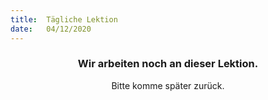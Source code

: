 ```yaml
---
title:  Tägliche Lektion
date:   04/12/2020
---
```


### <center>Wir arbeiten noch an dieser Lektion.</center>
<center>Bitte komme später zurück.</center>